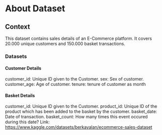 # About Dataset
## Context

This dataset contains sales details of an E-Commerce platform. It covers 20.000 unique customers and 150.000 basket transactions.

### Datasets

#### Customer Details
customer_id: Unique ID given to the Customer.
sex: Sex of customer.
customer_age: Age of customer.
tenure: tenure of customer as month
    
#### Basket Details
customer_id: Unique ID given to the Customer.
product_id: Unique ID of the product which has been added to the basket by the customer.
basket_date: Date of transaction.
basket_count: How many times this event occured during this date?
Link: https://www.kaggle.com/datasets/berkayalan/ecommerce-sales-dataset
